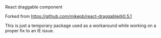 React draggable component

Forked from https://github.com/mikepb/react-draggable@0.5.1

This is just a temporary package used as a workaround while working on a proper fix to an IE issue.
